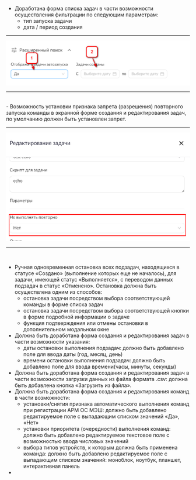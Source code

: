 - Доработана форма списка задач в части возможности осуществления фильтрации по следующим параметрам:
    - тип запуска задачи
    - дата / период создания<br>
___
![](https://github.com/Iverlein/IvDocs/blob/26a57dae53542747a3eca1eac147c9e0acc57ff2/MES/Pictures/Screenshot_31-01-2023_(12h-53m-44s).png "расширенные поиск как фильтрация")
___
<br>
- Возможность установки признака запрета (разрешения) повторного запуска команды в экранной форме создания и редактирования задач, по умолчанию должен быть установлен запрет.

___

![](https://github.com/Iverlein/IvDocs/blob/e4741f60258fcaf33885e854528591f834ed52ba/MES/Pictures/Screenshot_31-01-2023_(12h-57m-15s).png "этот шедевр надо заменить")
___
<br>

- Ручная одновременная остановка всех подзадач, находящихся в статусе «Создано» (выполнение которых еще не началось), для задачи, имеющей статус «Выполняется», с переводом данных подзадач в статус «Отменено». Остановка должна быть осуществлена одним из способов:
    - остановка задачи посредством выбора соответствующей команды в форме списка задач
    - остановка задачи посредством выбора соответствующей кнопки в форме подробной информации о задаче
    - функция подтверждения или отмены остановки в дополнительном модальном окне
- Должна быть доработана форма создания и редактирования задач в части возможности указания:
  - даты остановки выполнения подзадач: должно быть добавлено поле для ввода даты (год, месяц, день)
  - времени остановки выполнения подзадач: должно быть добавлено поле для ввода времени(часы, минуты, секунды)
- Должна быть доработана форма создания и редактирования задач в части возможности загрузки данных из файла формата .csv: должна быть добавлена кнопка «Загрузить из файла».
- Должна быть доработана форма создания и редактирования команд в части возможности:
    - установки/снятия признака автоматического выполнения команд при регистрации АРМ ОС МЭШ: должно быть добавлено редактируемое поле с выпадающим списком значений «Да», «Нет»
    - установки приоритета (очередности) выполнения команд: должно быть добавлено редактируемое текстовое поле с возможностью ввода числовых значений
    - выбора типов устройств, к которым должна быть применена команда: должно быть добавлено редактируемое поле с выпадающим списком значений: моноблок, ноутбук, планшет, интерактивная панель
-  

